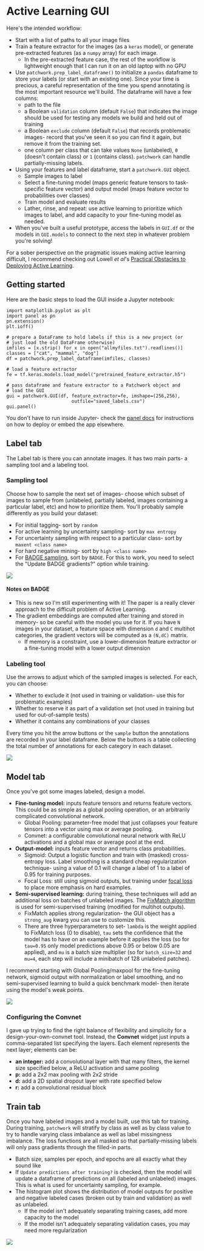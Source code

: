 # Active Learning GUI

Here's the intended workflow:

* Start with a list of paths to all your image files
* Train a feature extractor for the images (as a `keras` model), or generate pre-extracted features (as a `numpy` array) for each image.
  * In the pre-extracted feature case, the rest of the workflow is lightweight enough that I can run it on an old laptop with no GPU
* Use `patchwork.prep_label_dataframe()` to initialize a `pandas` dataframe to store your labels (or start with an existing one). Since your time is precious, a careful representation of the time you spend annotating is the most important resource we'll build. The dataframe will have a few columns:
  * path to the file
  * a Boolean `validation` column (default `False`) that indicates the image should be used for testing any models we build and held out of training
  * a Boolean `exclude` column (default `False`) that records problematic images- record that you've seen it so you can find it again, but remove it from the training set.
  * one column per class that can take values `None` (unlabeled), `0` (doesn't contain class) or `1` (contains class). `patchwork` can handle partially-missing labels.
* Using your features and label dataframe, start a `patchwork.GUI` object.
  * Sample images to label
  * Select a fine-tuning model (maps generic feature tensors to task-specific feature vector) and output model (maps feature vector to probabilities over classes)
  * Train model and evaluate results
  * Lather, rinse, and repeat: use active learning to prioritize which images to label, and add capacity to your fine-tuning model as needed.
* When you've built a useful prototype, access the labels in `GUI.df` or the models in `GUI.models` to connect to the next step in whatever problem you're solving!

     
For a sober perspective on the pragmatic issues making active learning difficult, I recommend checking out Lowell *et al*'s [Practical Obstacles to Deploying Active Learning](https://arxiv.org/abs/1807.04801).
                                        
## Getting started

Here are the basic steps to load the GUI inside a Jupyter notebook:

```{python}
import matplotlib.pyplot as plt
import panel as pn
pn.extension()
plt.ioff()

# prepare a DataFrame to hold labels if this is a new project (or
# just load the old DataFrame otherwise)
imfiles = [x.strip() for x in open("allmyfiles.txt").readlines()]                                     
classes = ["cat", "mammal", "dog"]
df = patchwork.prep_label_dataframe(imfiles, classes)

# load a feature extractor
fe = tf.keras.models.load_model("pretrained_feature_extractor.h5")

# pass dataframe and feature extractor to a Patchwork object and
# load the GUI
gui = patchwork.GUI(df, feature_extractor=fe, imshape=(256,256), 
                        outfile="saved_labels.csv")
gui.panel()
```

You don't have to run inside Jupyter- check the [panel docs](https://panel.holoviz.org/user_guide/Deploy_and_Export.html) for instructions on how to deploy or embed the app elsewhere.

## Label tab

The Label tab is there you can annotate images. It has two main parts- a sampling tool and a labeling tool.

### Sampling tool

Choose how to sample the next set of images- choose which subset of images to sample from (unlabeled, partially labeled, images containing a particular label, etc) and how to prioritize them. You'll probably sample differently as you build your dataset:

* For initial tagging- sort by `random`
* For active learning by uncertainty sampling- sort by `max entropy`
* For uncertainty sampling with respect to a particular class- sort by `maxent <class name>`
* For hard negative mining- sort by `high <class name>`
* For [BADGE sampling](https://arxiv.org/abs/1906.03671), sort by `BADGE`. For this to work, you need to select the "Update BADGE gradients?" option while training.

![](gui_label_sample.png)


#### Notes on BADGE

* This is new so I'm still experimenting with it! The paper is a really clever approach to the difficult problem of Active Learning.
* The gradient embeddings are computed after training and stored in memory- so be careful with the model you use for it. If you have `N` images in your dataset, a feature space with dimension `d` and `C` multihot categories, the gradient vectors will be computed as a  `(N,dC)` matrix.
  * If memory is a constraint, use a lower-dimension feature extractor or a fine-tuning model with a lower output dimension


### Labeling tool

Use the arrows to adjust which of the sampled images is selected. For each, you can choose:

* Whether to exclude it (not used in training or validation- use this for problematic examples)
* Whether to reserve it as part of a validation set (not used in training but used for out-of-sample tests)
* Whether it contains any combinations of your classes

Every time you hit the arrow buttons or the `sample` button the annotations are recorded in your label dataframe. Below the buttons is a table collecting the total number of annotations for each category in each dataset.

![](gui_label_classes.png)

## Model tab

Once you've got some images labeled, design a model.

* **Fine-tuning model:** inputs feature tensors and returns feature vectors. This could be as simple as a global pooling operation, or an arbitrarily complicated convolutional network.
  * Global Pooling: parameter-free model that just collapses your feature tensors into a vector using max or average pooling.
  * Convnet: a configurable convolutional neural network with ReLU activations and a global max or average pool at the end.
* **Output-model:**  inputs feature vector and returns class probabilities.
  * Sigmoid: Output a logistic function and train with (masked) cross-entropy loss. Label smoothing is a standard cheap regularization technique- using a value of 0.1 will change a label of 1 to a label of 0.95 for training purposes.
  * Focal Loss: still using sigmoid outputs, but training under [focal loss](https://arxiv.org/abs/1708.02002) to place more emphasis on hard examples.
* **Semi-supervised learning:** during training, these techniques will add an additional loss on batches of unlabeled images. The [FixMatch algorithm](https://arxiv.org/abs/2001.07685) is used for semi-supervised training (modified for multihot outputs).
  * FixMatch applies strong regularization- the GUI object has a `strong_aug` kwarg you can use to customize this.
  * There are three hyperparameters to set- `lambda` is the weight applied to FixMatch loss (0 to disable), `tau` sets the confidence that the model has to have on an example before it applies the loss (so for `tau=0.95` only model predictions above 0.95 or below 0.05 are applied), and `mu` is a batch size multiplier (so for `batch_size=32` and `mu=4`, each step will include a minibatch of 128 unlabeled patches).

I recommend starting with Global Pooling/maxpool for the fine-tuning network, sigmoid output with normalization or label smoothing, and no semi-supervised learning to build a quick benchmark model- then iterate using the model's weak points.

![](gui_model.png)

### Configuring the Convnet

I gave up trying to find the right balance of flexibility and simplicity for a design-your-own-convnet tool. Instead, the **Convnet** widget just inputs a comma-separated list specifying the layers. Each element represents the next layer; elements can be:

* **an integer:** add a convolutional layer with that many filters, the kernel size specified below, a ReLU activation and same pooling
* **p:** add a 2x2 max pooling with 2x2 stride
* **d:** add a 2D spatial dropout layer with rate specified below
* **r:** add a convolutional residual block


## Train tab

Once you have labeled images and a model built, use this tab for training. During training, `patchwork` will stratify by class as well as by class value to try to handle varying class imbalance as well as label missingness imbalance. The loss functions are all masked so that partially-missing labels will only pass gradients through the filled-in parts.

* Batch size, samples per epoch, and epochs are all exactly what they sound like
* If `Update predictions after training?` is checked, then the model will update a dataframe of predictions on all (labeled and unlabeled) images. This is what is used for uncertainty sampling, for example.
* The histogram plot shows the distribution of model outputs for positive and negative labeled cases (broken out by train and validation) as well as unlabeled.
  * If the model isn't adequately separating training cases, add more capacity to the model
  * If the model isn't adequately separating validation cases, you may need more regularization

![](gui_train.png)
